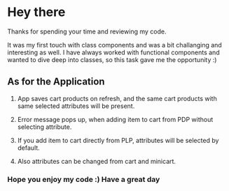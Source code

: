 # Hey there

Thanks for spending your time and reviewing my code.

It was my first touch with class components and was a bit challanging and interesting
as well. I have always worked with functional components and wanted to dive deep into
classes, so this task gave me the opportunity :)

## As for the Application

1. App saves cart products on refresh, and the same cart products with same
   selected attributes will be present.

2. Error message pops up, when adding item to cart from PDP without selecting attribute.

3. If you add item to cart directly from PLP, attributes will be selected by default.

4. Also attributes can be changed from cart and minicart.

### Hope you enjoy my code :) Have a great day
